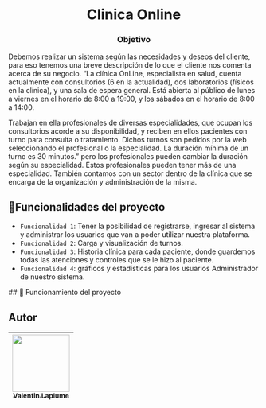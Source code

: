 <h1 align="center"> Clinica Online 
</h1>

<h3 align="center"> Objetivo
</h3>
<p>
Debemos realizar un sistema según las necesidades y deseos del cliente, para eso tenemos una breve
descripción de lo que el cliente nos comenta acerca de su negocio.
“La clínica OnLine, especialista en salud, cuenta actualmente con consultorios (6 en la actualidad),
dos laboratorios (físicos en la clínica), y una sala de espera general. Está abierta al público de lunes a
viernes en el horario de 8:00 a 19:00, y los sábados en el horario de 8:00 a 14:00.

Trabajan en ella profesionales de diversas especialidades, que ocupan los consultorios acorde a su
disponibilidad, y reciben en ellos pacientes con turno para consulta o tratamiento. Dichos turnos son
pedidos por la web seleccionando el profesional o la especialidad. La duración mínima de un turno es
30 minutos.” pero los profesionales pueden cambiar la duración según su especialidad. Estos
profesionales pueden tener más de una especialidad.
También contamos con un sector dentro de la clínica que se encarga de la organización y
administración de la misma.
</p>

## :hammer:Funcionalidades del proyecto

- `Funcionalidad 1`: Tener la posibilidad de registrarse, ingresar al sistema y administrar los
usuarios que van a poder utilizar nuestra plataforma.
- `Funcionalidad 2`: Carga y visualización de turnos.
- `Funcionalidad 3`: Historia clínica para cada paciente, donde
guardemos todas las atenciones y controles que se le hizo al paciente.
- `Funcionalidad 4`: gráficos y estadísticas para los usuarios Administrador de
nuestro sistema.

\## 📁 Funcionamiento del proyecto


## Autor

| [<img src="https://(https://avatars.githubusercontent.com/u/78327319?v=4)" width=115><br><sub>Valentin Laplume</sub>](https://github.com/valentinlaplume) |
| :---: |
